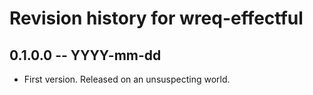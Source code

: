 # Revision history for wreq-effectful

## 0.1.0.0 -- YYYY-mm-dd

* First version. Released on an unsuspecting world.
